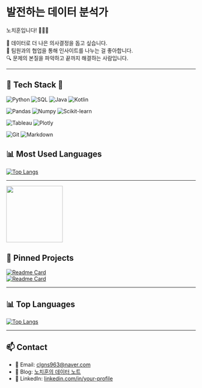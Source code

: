 # 발전하는 데이터 분석가  
노치훈입니다! 👨🏻‍💻

💭 데이터로 더 나은 의사결정을 돕고 싶습니다.  
🤝 팀원과의 협업을 통해 인사이트를 나누는 걸 좋아합니다.  
🔍 문제의 본질을 파악하고 끝까지 해결하는 사람입니다.

---

## 🌟 Tech Stack 🌟

<!-- Programming Languages -->
![Python](https://img.shields.io/badge/Python-3776AB?style=for-the-badge&logo=python&logoColor=white)
![SQL](https://img.shields.io/badge/SQL-003B57?style=for-the-badge&logo=mysql&logoColor=white)
![Java](https://img.shields.io/badge/Java-007396?style=for-the-badge&logo=openjdk&logoColor=white)
![Kotlin](https://img.shields.io/badge/Kotlin-7F52FF?style=for-the-badge&logo=kotlin&logoColor=white)

<!-- Data Tools -->
![Pandas](https://img.shields.io/badge/Pandas-150458?style=for-the-badge&logo=pandas&logoColor=white)
![Numpy](https://img.shields.io/badge/NumPy-013243?style=for-the-badge&logo=numpy&logoColor=white)
![Scikit-learn](https://img.shields.io/badge/Scikit--learn-F7931E?style=for-the-badge&logo=scikitlearn&logoColor=white)

<!-- Visualization -->
![Tableau](https://img.shields.io/badge/Tableau-E97627?style=for-the-badge&logo=tableau&logoColor=white)
![Plotly](https://img.shields.io/badge/Plotly-3F4F75?style=for-the-badge&logo=plotly&logoColor=white)

<!-- Others -->
![Git](https://img.shields.io/badge/Git-F05032?style=for-the-badge&logo=git&logoColor=white)
![Markdown](https://img.shields.io/badge/Markdown-000000?style=for-the-badge&logo=markdown&logoColor=white)


## 📊 Most Used Languages

[![Top Langs](https://github-readme-stats.vercel.app/api/top-langs/?username=shclgns&layout=compact&theme=radical)](https://github.com/shclgns)

---

<img src="https://media.giphy.com/media/v1.Y2lkPTc5MGI3NjExbGpibWlrMHdoOGZtcTYzMGRtNXR1dW9lczJ3cnl3dTFyajZ6b2E4NiZlcD12MV9naWZzX3NlYXJjaCZjdD1n/dzaUX7CAG0Ihi/giphy.gif" width="150"/>

## 📌 Pinned Projects

[![Readme Card](https://github-readme-stats.vercel.app/api/pin/?username=your-username&repo=서울아파트실거래가-분석&theme=default)](https://github.com/your-username/서울아파트실거래가-분석)  
[![Readme Card](https://github-readme-stats.vercel.app/api/pin/?username=your-username&repo=고객세그먼트-분석&theme=default)](https://github.com/your-username/고객세그먼트-분석)

---

## 📊 Top Languages

[![Top Langs](https://github-readme-stats.vercel.app/api/top-langs/?username=your-username&layout=compact)](https://github.com/your-username)

---

## 📫 Contact

- 📮 Email: clgns963@naver.com
- 📝 Blog: [노치훈의 데이터 노트](https://blog.naver.com/codecraft_ch)  
- 🔗 LinkedIn: [linkedin.com/in/your-profile]([https://www.linkedin.com/in/%EB%8F%84%EB%A6%AC-%EB%A7%9B-45a701349/](https://www.linkedin.com/in/%EC%B9%98%ED%9B%88-%EB%85%B8-45a701349/))


